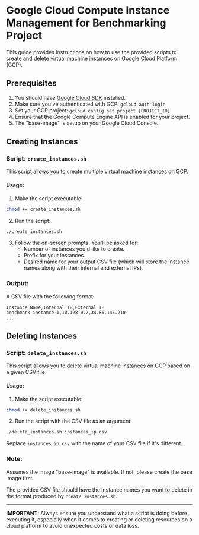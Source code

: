# Google Cloud Compute Instance Management for Benchmarking Project

This guide provides instructions on how to use the provided scripts to create and delete virtual machine instances on Google Cloud Platform (GCP).

## Prerequisites

1. You should have [Google Cloud SDK](https://cloud.google.com/sdk/docs/install) installed.
2. Make sure you've authenticated with GCP: `gcloud auth login`
3. Set your GCP project: `gcloud config set project [PROJECT_ID]`
4. Ensure that the Google Compute Engine API is enabled for your project.
5. The "base-image" is setup on your Google Cloud Console. 

## Creating Instances

### Script: `create_instances.sh`

This script allows you to create multiple virtual machine instances on GCP.

#### Usage:

1. Make the script executable:
```bash
chmod +x create_instances.sh
```

2. Run the script:
```bash
./create_instances.sh
```

3. Follow the on-screen prompts. You'll be asked for:
   - Number of instances you'd like to create.
   - Prefix for your instances.
   - Desired name for your output CSV file (which will store the instance names along with their internal and external IPs).

### Output:

A CSV file with the following format:

```
Instance Name,Internal IP,External IP
benchmark-instance-1,10.128.0.2,34.86.145.210
...
```

## Deleting Instances

### Script: `delete_instances.sh`

This script allows you to delete virtual machine instances on GCP based on a given CSV file.

#### Usage:

1. Make the script executable:
```bash
chmod +x delete_instances.sh
```

2. Run the script with the CSV file as an argument:
```bash
./delete_instances.sh instances_ip.csv
```

Replace `instances_ip.csv` with the name of your CSV file if it's different.

### Note:

Assumes the image "base-image" is available. If not, please create the base image first. 

The provided CSV file should have the instance names you want to delete in the format produced by `create_instances.sh`.

---

**IMPORTANT**: Always ensure you understand what a script is doing before executing it, especially when it comes to creating or deleting resources on a cloud platform to avoid unexpected costs or data loss.
